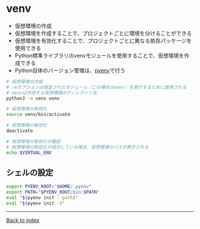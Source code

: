 # venv
- 仮想環境の作成
- 仮想環境を作成することで、プロジェクトごとに環境を分けることができる
- 仮想環境を有効化することで、プロジェクトごとに異なる依存パッケージを使用できる
- Python標準ライブラリのvenvモジュールを使用することで、仮想環境を作成できる
- Python自体のバージョン管理は、[pyenv](pyenv.md)で行う

```bash
# 仮想環境の作成
# -mオプションは指定されたモジュール（この場合はvenv）を実行するために使用される
# venvは作成する仮想環境のディレクトリ名
python3 -m venv venv

# 仮想環境の有効化
source venv/bin/activate

# 仮想環境の無効化
deactivate

# 仮想環境の有効化の確認
# 仮想環境の有効化が成功している場合、仮想環境のパスが表示される
echo $VIRTUAL_ENV

```

## シェルの設定
```bash
export PYENV_ROOT="$HOME/.pyenv"
export PATH="$PYENV_ROOT/bin:$PATH"
eval "$(pyenv init --path)"
eval "$(pyenv init -)"
```

---
[Back to index](index.md)
